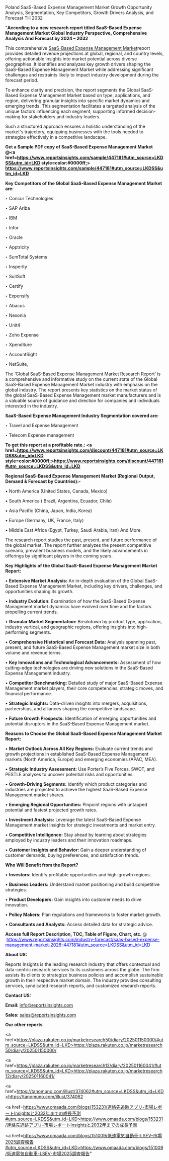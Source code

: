 Poland SaaS-Based Expense Management Market Growth Opportunity Analysis, Segmentation, Key Competitors, Growth Drivers Analysis, and Forecast Till 2032

"<strong>According to a new research report titled SaaS-Based Expense Management Market Global Industry Perspective, Comprehensive Analysis And Forecast by 2024 – 2032</strong>

This comprehensive <a href=https://www.reportsinsights.com/sample/447181>SaaS-Based Expense Management Market</a>report provides detailed revenue projections at global, regional, and country levels, offering actionable insights into market potential across diverse geographies. It identifies and analyzes key growth drivers shaping the SaaS-Based Expense Management Market while addressing significant challenges and restraints likely to impact industry development during the forecast period.

To enhance clarity and precision, the report segments the Global SaaS-Based Expense Management Market based on type, applications, and region, delivering granular insights into specific market dynamics and emerging trends. This segmentation facilitates a targeted analysis of the unique factors influencing each segment, supporting informed decision-making for stakeholders and industry leaders.

Such a structured approach ensures a holistic understanding of the market's trajectory, equipping businesses with the tools needed to strategize effectively in a competitive landscape.

<strong>Get a Sample PDF copy of SaaS-Based Expense Management Market </strong><strong>@<a href=https://www.reportsinsights.com/sample/447181#utm_source=LKDSS&utm_id=LKD style=color:#0000ff;> https://www.reportsinsights.com/sample/447181#utm_source=LKDSS&utm_id=LKD</a></strong></font>

<strong>Key Competitors of the Global SaaS-Based Expense Management Market are:</strong>

‣ Concur Technologies

‣ SAP Ariba

‣ IBM

‣ Infor

‣ Oracle

‣ Apptricity

‣ SumTotal Systems

‣ Insperity

‣ SuitSoft

‣ Certify

‣ Expensify

‣ Abacus

‣ Nexonia

‣ Unit4

‣ Zoho Expense

‣ Xpenditure

‣ AccountSight

‣ NetSuite,

The ‘Global SaaS-Based Expense Management Market Research Report’ is a comprehensive and informative study on the current state of the Global SaaS-Based Expense Management Market industry with emphasis on the global industry. The report presents key statistics on the market status of the global SaaS-Based Expense Management market manufacturers and is a valuable source of guidance and direction for companies and individuals interested in the industry.

<strong>SaaS-Based Expense Management Industry Segmentation covered are:</strong>

‣ Travel and Expense Management

‣ Telecom Expense management

<strong>To get this report at a profitable rate.: <a href=https://www.reportsinsights.com/discount/447181#utm_source=LKDSS&utm_id=LKD style=color:#0000ff;>https://www.reportsinsights.com/discount/447181#utm_source=LKDSS&utm_id=LKD</a></strong></font>

<strong>Regional SaaS-Based Expense Management Market (Regional Output, Demand &amp; Forecast by Countries):-</strong>

• North America (United States, Canada, Mexico)

• South America ( Brazil, Argentina, Ecuador, Chile)

• Asia Pacific (China, Japan, India, Korea)

• Europe (Germany, UK, France, Italy)

• Middle East Africa (Egypt, Turkey, Saudi Arabia, Iran) And More.

The research report studies the past, present, and future performance of the global market. The report further analyzes the present competitive scenario, prevalent business models, and the likely advancements in offerings by significant players in the coming years.

<strong>Key Highlights of the Global SaaS-Based Expense Management Market Report:</strong>

• <strong>Extensive Market Analysis:</strong> An in-depth evaluation of the Global SaaS-Based Expense Management Market, including key drivers, challenges, and opportunities shaping its growth.

• <strong>Industry Evolution:</strong> Examination of how the SaaS-Based Expense Management market dynamics have evolved over time and the factors propelling current trends.

• <strong>Granular Market Segmentation:</strong> Breakdown by product type, application, industry vertical, and geographic regions, offering insights into high-performing segments.

• <strong>Comprehensive Historical and Forecast Data:</strong> Analysis spanning past, present, and future SaaS-Based Expense Management market size in both volume and revenue terms.

• <strong>Key Innovations and Technological Advancements:</strong> Assessment of how cutting-edge technologies are driving new solutions in the SaaS-Based Expense Management industry.

• <strong>Competitor Benchmarking:</strong> Detailed study of major SaaS-Based Expense Management market players, their core competencies, strategic moves, and financial performance.

• <strong>Strategic Insights:</strong> Data-driven insights into mergers, acquisitions, partnerships, and alliances shaping the competitive landscape.

• <strong>Future Growth Prospects:</strong> Identification of emerging opportunities and potential disruptors in the SaaS-Based Expense Management market.

<strong>Reasons to Choose the Global SaaS-Based Expense Management Market Report:</strong>

• <strong>Market Outlook Across All Key Regions:</strong> Evaluate current trends and growth projections in established SaaS-Based Expense Management markets (North America, Europe) and emerging economies (APAC, MEA).

• <strong>Strategic Industry Assessment:</strong> Use Porter’s Five Forces, SWOT, and PESTLE analyses to uncover potential risks and opportunities.

• <strong>Growth-Driving Segments:</strong> Identify which product categories and industries are projected to achieve the highest SaaS-Based Expense Management market shares.

• <strong>Emerging Regional Opportunities:</strong> Pinpoint regions with untapped potential and fastest projected growth rates.

• <strong>Investment Analysis:</strong> Leverage the latest SaaS-Based Expense Management market insights for strategic investments and market entry.

• <strong>Competitive Intelligence:</strong> Stay ahead by learning about strategies employed by industry leaders and their innovation roadmaps.

• <strong>Customer Insights and Behavior:</strong> Gain a deeper understanding of customer demands, buying preferences, and satisfaction trends.

<strong>Who Will Benefit from the Report?</strong>

• <strong>Investors:</strong> Identify profitable opportunities and high-growth regions.

• <strong>Business Leaders:</strong> Understand market positioning and build competitive strategies.

• <strong>Product Developers:</strong> Gain insights into customer needs to drive innovation.

• <strong>Policy Makers:</strong> Plan regulations and frameworks to foster market growth.

• <strong>Consultants and Analysts:</strong> Access detailed data for strategic advice.
</ul>
<strong>Access full Report Description, TOC, Table of Figure, Chart, etc. </strong>@  <a href=https://www.reportsinsights.com/industry-forecast/saas-based-expense-management-market-2026-447181#utm_source=LKDSS&utm_id=LKD style=color:#0000ff;>https://www.reportsinsights.com/industry-forecast/saas-based-expense-management-market-2026-447181#utm_source=LKDSS&utm_id=LKD</a></font>

<strong><strong>About US</strong>:</strong>

Reports Insights is the leading research industry that offers contextual and data-centric research services to its customers across the globe. The firm assists its clients to strategize business policies and accomplish sustainable growth in their respective market domain. The industry provides consulting services, syndicated research reports, and customized research reports.

<strong>Contact US:</strong>

<p class=""""><b>Email:</b> <a href=mailto:info@reportsinsights.com>info@reportsinsights.com</a></p>
<p class=""""><b>Sales:</b> <a href=mailto:sales@reportsinsights.com>sales@reportsinsights.com</a></p>

<strong>Our other reports</strong>

<a href=https://plaza.rakuten.co.jp/marketresearch50/diary/202501150000/#utm_source=LKDSS&utm_id=LKD>https://plaza.rakuten.co.jp/marketresearch50/diary/202501150000/</a>

<a href=https://plaza.rakuten.co.jp/marketresearch12/diary/202501160041/#utm_source=LKDSS&utm_id=LKD>https://plaza.rakuten.co.jp/marketresearch12/diary/202501160041/</a>

<a href=https://tanomuno.com/illust/374062#utm_source=LKDSS&utm_id=LKD>https://tanomuno.com/illust/374062</a>

<a href=https://www.omaada.com/blogs/153231/連絡先追跡アプリ-市場レポートInsightsと2032年までの成長予測#utm_source=LKDSS&utm_id=LKD>https://www.omaada.com/blogs/153231/連絡先追跡アプリ-市場レポートInsightsと2032年までの成長予測</a>

<a href=https://www.omaada.com/blogs/151009/低速電気自動車-LSEV-市場2025調査報告#utm_source=LKDSS&utm_id=LKD>https://www.omaada.com/blogs/151009/低速電気自動車-LSEV-市場2025調査報告</a>"
